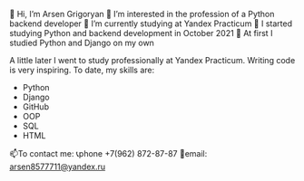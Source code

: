  👋 Hi, I’m Arsen Grigoryan
 👀 I’m interested in the profession of a Python backend developer
 🌱 I’m currently studying at Yandex Practicum
 💞️ I started studying Python and backend development in October 2021
 🐍 At first I studied Python and Django on my own

 A little later I went to study professionally at Yandex Practicum. 
 Writing code is very inspiring.
 To date, my skills are: 
 - Python 
 - Django
 - GitHub
 - OOP
 - SQL 
 - HTML
 
 📫To contact me: 
 📞phone +7(962) 872-87-87 
 📧email: arsen8577711@yandex.ru
